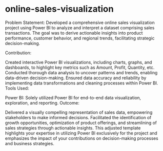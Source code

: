 # online-sales-visualization
Problem Statement:
Developed a comprehensive online sales visualization project using Power BI to analyze and interpret a dataset comprising sales transactions. The goal was to derive actionable insights into product performance, customer behavior, and regional trends, facilitating strategic decision-making.

Contribution:

Created interactive Power BI visualizations, including charts, graphs, and dashboards, to highlight key metrics such as Amount, Profit, Quantity, etc.
Conducted thorough data analysis to uncover patterns and trends, enabling data-driven decision-making.
Ensured data accuracy and reliability by implementing data transformations and cleaning processes within Power BI.
Tools Used:

Power BI: Solely utilized Power BI for end-to-end data visualization, exploration, and reporting.
Outcome:

Delivered a visually compelling representation of sales data, empowering stakeholders to make informed decisions.
Facilitated the identification of growth opportunities, optimization of product offerings, and streamlining of sales strategies through actionable insights.
This adjusted template highlights your expertise in utilizing Power BI exclusively for the project and emphasizes the impact of your contributions on decision-making processes and business strategies.





